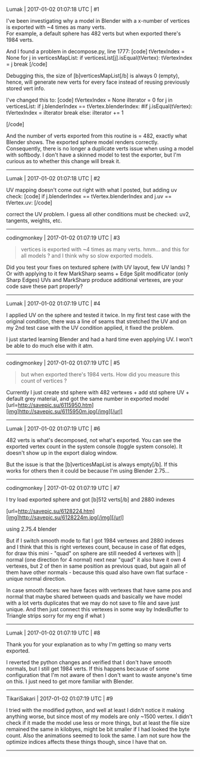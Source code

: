Lumak | 2017-01-02 01:07:18 UTC | #1

I've been investigating why a model in Blender with a x-number of vertices is exported with ~4 times as many verts.  
For example, a default sphere has 482 verts but when exported there's 1984 verts.

And I found a problem in decompose.py, line 1777:
[code]
            tVertexIndex = None
            for j in verticesMapList:
                if verticesList[j].isEqual(tVertex):
                    tVertexIndex = j
                    break
[/code]

Debugging this, the size of [b]verticesMapList[/b] is always 0 (empty), hence, will generate new verts for every face instead of reusing previously stored vert info.

I've changed this to:
[code]
            tVertexIndex = None
            iIterator = 0
            for j in verticesList:
                if j.blenderIndex == tVertex.blenderIndex:
                #if j.isEqual(tVertex):
                    tVertexIndex = iIterator
                    break
                else:
                    iIterator += 1

[/code]

And the number of verts exported from this routine is = 482,  exactly what Blender shows.  The exported sphere model renders correctly.  Consequently, there is no longer a duplicate verts issue when using a model with softbody.
I don't have a skinned model to test the exporter, but I'm curious as to whether this change will break it.

-------------------------

Lumak | 2017-01-02 01:07:18 UTC | #2

UV mapping doesn't come out right with what I posted, but adding uv check:
[code]
    if j.blenderIndex == tVertex.blenderIndex and j.uv == tVertex.uv:
[/code]

correct the UV problem. I guess all other conditions must be checked: uv2, tangents, weights, etc.

-------------------------

codingmonkey | 2017-01-02 01:07:19 UTC | #3

>vertices is exported with ~4 times as many verts. 
hmm... and this for all models ? and I think why so slow exported models.
 
Did you test your fixes on textured sphere (with UV layout, few UV lands) ?
Or with applying to it few MarkSharp seams + Edge Split modificator (only Sharp Edges)
UVs and MarkSharp produce additional vertexes, are your code save these part properly?

-------------------------

Lumak | 2017-01-02 01:07:19 UTC | #4

I applied UV on the sphere and tested it twice. In my first test case with the original condition, there was a line of seams that stretched the UV and on my 2nd test case with the UV condition applied, it fixed the problem.

I just started learning Blender and had a hard time even applying UV. I won't be able to do much else with it atm.

-------------------------

codingmonkey | 2017-01-02 01:07:19 UTC | #5

>but when exported there's 1984 verts.
How did you measure this count of vertices ?

Currently I just create std sphere with 482 vertexes + add std sphere UV + default grey material, and got the same number in exported model
[url=http://savepic.su/6115950.htm][img]http://savepic.su/6115950m.jpg[/img][/url]

-------------------------

Lumak | 2017-01-02 01:07:19 UTC | #6

482 verts is what's decomposed, not what's exported.  You can see the exported vertex count in the system console (toggle system console).  It doesn't show up in the export dialog window.

But the issue is that the [b]verticesMapList is always empty[/b]. If this works for others then it could be because I'm using Blender 2.75...

-------------------------

codingmonkey | 2017-01-02 01:07:19 UTC | #7

I try load exported sphere and got [b]512 verts[/b] and 2880 indexes

[url=http://savepic.su/6128224.htm][img]http://savepic.su/6128224m.jpg[/img][/url]

using 2.75.4 blender

But if I switch smooth mode to flat I got 1984 vertexes and 2880 indexes
and I think that this is right vertexes count, because in case of flat edges, for draw this mini - "quad" on sphere are still needed 4 vertexes with || normal (one direction for 4 normal)
next near "quad" it also have it own 4 vertexes, but 2 of then in same position as previous quad, but again all of them have other normals - because this quad also have own flat surface - unique normal direction.

In case smooth faces: we have faces with vertexes that have same pos and normal that maybe shared between quads and basically we have model with a lot verts duplicates that we may do not save to file and save just unique. And then just connect this vertexes in some way by IndexBuffer to Triangle strips
sorry for my eng if what )

-------------------------

Lumak | 2017-01-02 01:07:19 UTC | #8

Thank you for your explanation as to why I'm getting so many verts exported.

I reverted the python changes and verified that I don't have smooth normals, but I still get 1984 verts.  If this happens because of some configuration that I'm not aware of then I don't want to waste anyone's time on this. I just need to get more familiar with Blender.

-------------------------

TikariSakari | 2017-01-02 01:07:19 UTC | #9

I tried with the modified python, and well at least I didn't notice it making anything worse, but since most of my models are only ~1500 vertex. I didn't check if it made the model use less or more things, but at least the file size remained the same in kilobyes, might be bit smaller if I had looked the byte count. Also the animations seemed to look the same. I am not sure how the optimize indices affects these things though, since I have that on.

-------------------------

